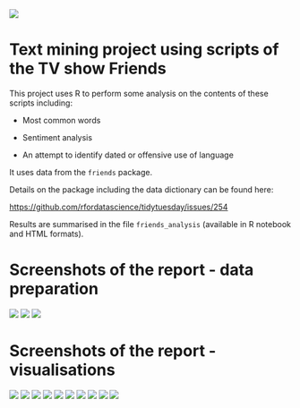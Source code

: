 <img src = "images/logo.png">

# Text mining project using scripts of the TV show Friends

This project uses R to perform some analysis on the contents of these scripts including:

* Most common words

* Sentiment analysis

* An attempt to identify dated or offensive use of language

It uses data from the `friends` package.

Details on the package including the data dictionary can be found here:

https://github.com/rfordatascience/tidytuesday/issues/254

Results are summarised in the file `friends_analysis` (available in R notebook and HTML formats).

# Screenshots of the report - data preparation

<img src = "images/report_1.png">

<img src = "images/report_2.png">

<img src = "images/report_3.png">

# Screenshots of the report - visualisations

<img src = "images/report_3_1.png">

<img src = "images/report_3_2.png">

<img src = "images/report_4.png">

<img src = "images/report_5.png">

<img src = "images/report_6.png">

<img src = "images/report_7.png">

<img src = "images/report_8.png">

<img src = "images/report_9.png">

<img src = "images/report_9a.png">

<img src = "images/report_9b.png">



